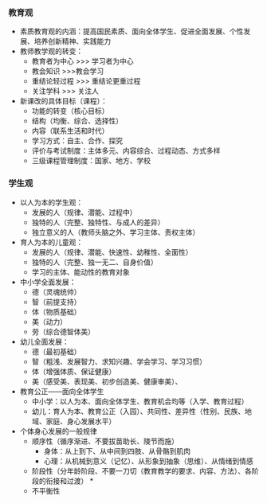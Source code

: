 ### 教育观

* 素质教育观的内涵：提高国民素质、面向全体学生、促进全面发展、个性发展、培养创新精神、实践能力
* 教师教学观的转变：
  * 教育者为中心 >>> 学习者为中心
  * 教会知识 >>>教会学习
  * 重结论轻过程 >>> 重结论更重过程
  * 关注学科 >>> 关注人
* 新课改的具体目标（课程）：
  * 功能的转变（核心目标）
  * 结构（均衡、综合、选择性）
  * 内容（联系生活和时代）
  * 学习方式：自主、合作、探究
  * 评价与考试制度：主体多元、内容综合、过程动态、方式多样
  * 三级课程管理制度：国家、地方、学校

### 学生观

* 以人为本的学生观：
  * 发展的人（规律、潜能、过程中）
  * 独特的人（完整、独特性、与成人的差异）
  * 独立意义的人（教师头脑之外、学习主体、责权主体）
* 育人为本的儿童观：
  * 发展的人（规律、潜能、快速性、幼稚性、全面性）
  * 独特的人（完整、独一无二、自身价值）
  * 学习的主体、能动性的教育对象
* 中小学全面发展：
  * 德（灵魂统帅）
  * 智（前提支持）
  * 体（物质基础）
  * 美（动力）
  * 劳（综合德智体美）
* 幼儿全面发展：
  * 德（最初基础）
  * 智（粗浅、发展智力、求知兴趣、学会学习、学习习惯）
  * 体（增强体质、保证健康）
  * 美（感受美、表现美、初步创造美、健康审美）、
* 教育公正——面向全体学生
  * 中小学：以人为本、面向全体学生、教育机会均等（入学、教育过程）
  * 幼儿：育人为本、教育公正（入园）、共同性、差异性（性别、民族、地域、家庭、身心发展水平）
* 个体身心发展的一般规律
  * 顺序性（循序渐进、不要拔苗助长、陵节而施）
    * 身体：从上到下、从中间到四肢、从骨骼到肌肉
    * 心理：从机械到意义（记忆）、从形象到抽象（思维）、从情绪到情感
  * 阶段性（分年龄阶段、不要一刀切（教育教学的要求、内容、方法）、各阶段的衔接和过渡）
    * 
  * 不平衡性

